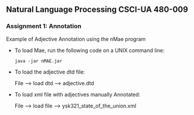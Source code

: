 ## Natural Language Processing CSCI-UA 480-009
### Assignment 1: Annotation


Example of Adjective Annotation using the nMae program


- To load Mae, run the following code on a UNIX command line: 

	```
	java -jar nMAE.jar
	```

- To load the adjective dtd file:
	
	File —> load dtd —> adjective.dtd

- To load xml file with adjectives manually Annotated:
	
	File —> load file —> ysk321_state_of_the_union.xml